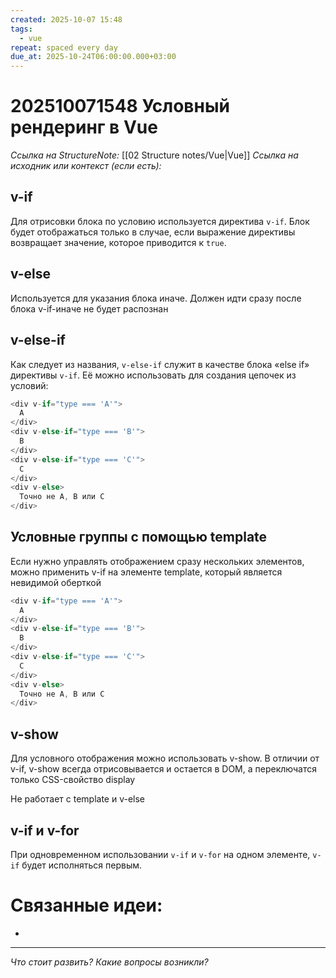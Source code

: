 ```yaml
---
created: 2025-10-07 15:48
tags:
  - vue
repeat: spaced every day
due_at: 2025-10-24T06:00:00.000+03:00
---
```

# 202510071548 Условный рендеринг в Vue

*Ссылка на StructureNote:* [[02 Structure notes/Vue|Vue]]
*Ссылка на исходник или контекст (если есть):* 

## v-if

Для отрисовки блока по условию используется директива `v-if`. Блок будет отображаться только в случае, если выражение директивы возвращает значение, которое приводится к `true`.

## v-else

Используется для указания блока иначе. Должен идти сразу после блока v-if-иначе не будет распознан

## v-else-if

Как следует из названия, `v-else-if` служит в качестве блока «else if» директивы `v-if`. Её можно использовать для создания цепочек из условий:

```js
<div v-if="type === 'A'">
  A
</div>
<div v-else-if="type === 'B'">
  B
</div>
<div v-else-if="type === 'C'">
  C
</div>
<div v-else>
  Точно не A, B или C
</div>
```

## Условные группы с помощью template

Если нужно управлять отображением сразу нескольких элементов, можно применить v-if на элементе template, который является невидимой оберткой

```js
<div v-if="type === 'A'">
  A
</div>
<div v-else-if="type === 'B'">
  B
</div>
<div v-else-if="type === 'C'">
  C
</div>
<div v-else>
  Точно не A, B или C
</div>
```

## v-show

Для условного отображения можно использовать v-show. В отличии от v-if, v-show всегда отрисовывается и остается в DOM, а переключатся только CSS-свойство display

Не работает с template и v-else

## v-if и v-for

При одновременном использовании `v-if` и `v-for` на одном элементе, `v-if` будет исполняться первым.

# Связанные идеи:

* 
---

*Что стоит развить? Какие вопросы возникли?*
